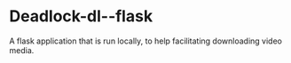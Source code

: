 # Deadlock-dl--flask
A flask application that is run locally, to help facilitating downloading video media.

